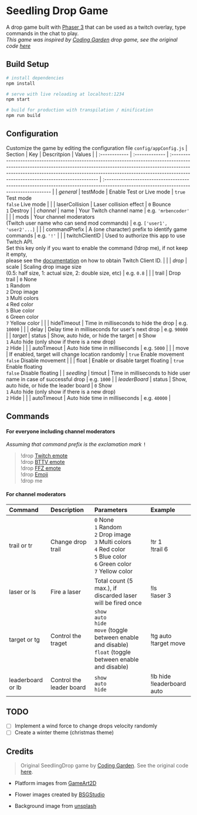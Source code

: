 # Seedling Drop Game

  

A drop game built with [Phaser 3](https://phaser.io/) that can be used as a twitch overlay, type commands in the chat to play.<br>
*This game was inspired by [Coding Garden](https://www.twitch.tv/codinggarden) drop game, see the original code [here](https://github.com/CodingGarden/SeedlingDrop)*

## Build Setup

```bash
# install dependencies
npm install

# serve with live reloading at localhost:1234
npm start

# build for production with transpilation / minification
npm run build
```
## Configuration
Customize the game by editing the configuration file `config/appConfig.js`
| Section       | Key            | Descritpion                                                                                                                                                                                                                                                                                | Values                                                                                                                                 |
| :------------ | :------------- | :----------------------------------------------------------------------------------------------------------------------------------------------------------------------------------------------------------------------------------------------------------------------------------------- | :------------------------------------------------------------------------------------------------------------------------------------- |
| *general*     | testMode       | Enable Test or Live mode                                                                                                                                                                                                                                                                   | `true` Test mode<br>`false` Live mode                                                                                                  |
|               | laserCollision | Laser collision effect                                                                                                                                                                                                                                                                     | `0` Bounce<br>`1` Destroy                                                                                                              |
| *channel*     | name           | Your Twitch channel name                                                                                                                                                                                                                                                                   | e.g. `'mrbencoder'`                                                                                                                    |
|               | mods           | Your channel moderators<br>(Twitch user name who can send mod commands)                                                                                                                                                                                                                    | e.g. `['user1', 'user2'...]`                                                                                                           |
|               | commandPrefix  | A (one character) prefix to identify game commands                                                                                                                                                                                                                                         | e.g. `'!'`                                                                                                                             |
|               | twitchClientID | Used to authorize this app to use Twitch API.<br>Set this key only if you want to enable the command (!drop me), if not keep it empty,<br>please see the [documentation](https://github.com/MrBenCoder/SeedlingDropGame/blob/master/TWITCH-CLIENTID.md) on how to obtain Twitch Client ID. |                                                                                                                                        |
| *drop*        | scale          | Scaling drop image size<br>(0.5: half size, 1: actual size, 2: double size, etc)                                                                                                                                                                                                           | e.g. `0.8`                                                                                                                             |
|               | trail          | Drop trail                                                                                                                                                                                                                                                                                 | `0` None<br>`1` Random<br>`2` Drop image<br>`3` Multi colors<br>`4` Red color<br>`5` Blue color<br>`6` Green color<br>`7` Yellow color |
|               | hideTimeout    | Time in milliseconds to hide the drop                                                                                                                                                                                                                                                      | e.g. `10000`                                                                                                                           |
|               | delay          | Delay time in milliseconds for user's next drop                                                                                                                                                                                                                                            | e.g. `90000`                                                                                                                           |
| *target*      | status         | Show, auto hide, or hide the target                                                                                                                                                                                                                                                        | `0` Show<br>`1` Auto hide (only show if there is a new drop)<br>`2` Hide                                                               |
|               | autoTimeout    | Auto hide time in milliseconds                                                                                                                                                                                                                                                             | e.g. `5000`                                                                                                                            |
|               | move           | If enabled, target will change location randomly                                                                                                                                                                                                                                           | `true` Enable movement<br>`false` Disable movement                                                                                     |
|               | float          | Enable or disable target floating                                                                                                                                                                                                                                                          | `true` Enable floating<br>`false` Disable floating                                                                                     |
| *seedling*    | timout         | Time in milliseconds to hide user name in case of successful drop                                                                                                                                                                                                                          | e.g. `1000`                                                                                                                            |
| *leaderBoard* | status         | Show, auto hide, or hide the leader board                                                                                                                                                                                                                                                  | `0` Show<br>`1` Auto hide (only show if there is a new drop)<br>`2` Hide                                                               |
|               | autoTimeout    | Auto hide time in milliseconds                                                                                                                                                                                                                                                             | e.g. `40000`                                                                                                                           |


## Commands

#### For everyone including channel moderators 
*Assuming that command prefix is the exclamation mark* <kbd>!</kbd>
> !drop [Twitch emote](https://www.twitch.tv/creatorcamp/en/learn-the-basics/emotes)<br>
> !drop [BTTV emote](https://betterttv.com/emotes)<br>
> !drop [FFZ emote](https://www.frankerfacez.com/emoticons)<br>
> !drop [Emoji](https://en.wikipedia.org/wiki/Emoji)<br>
> !drop me

#### For channel moderators
| Command           | Description              | Parameters                                                                                                                             | Example                       |
| :---------------- | :----------------------- | :------------------------------------------------------------------------------------------------------------------------------------- | :---------------------------- |
| trail or tr       | Change drop trail        | `0` None<br>`1` Random<br>`2` Drop image<br>`3` Multi colors<br>`4` Red color<br>`5` Blue color<br>`6` Green color<br>`7` Yellow color | !tr 1<br>!trail 6             |
| laser or ls       | Fire a laser             | Total count (5 max.), if discarded laser will be fired once                                                                            | !ls<br>!laser 3               |
| target or tg      | Control the traget       | `show`<br>`auto`<br>`hide`<br>`move` (toggle between enable and disable)<br>`float` (toggle between enable and disable)                | !tg auto<br>!target move      |
| leaderboard or lb | Control the leader board | `show`<br>`auto`<br>`hide`                                                                                                             | !lb hide<br>!leaderboard auto |


## TODO
* [ ] Implement a wind force to change drops velocity randomly
* [ ] Create a winter theme (christmas theme)

## Credits
>Original SeedlingDrop game by [Coding Garden](https://www.twitch.tv/codinggarden). See the original code [here](https://github.com/CodingGarden/SeedlingDrop).

  

*  Platform images from [GameArt2D](https://www.gameart2d.com/free-platformer-game-tileset.html)

*  Flower images created by [BSGStudio](https://all-free-download.com/free-vector/download/spring-flowers_268656.html)
* Background image from [unsplash](https://unsplash.com/photos/TRhGEGdw-YY)
